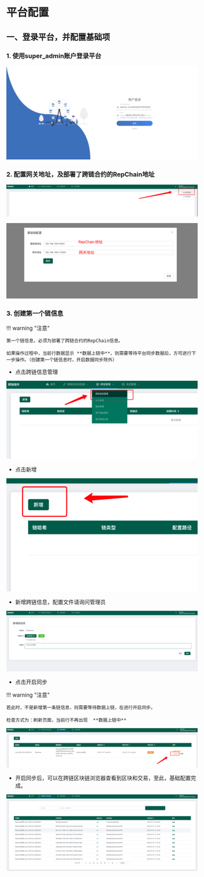 # 平台配置

## 一、登录平台，并配置基础项

### 1. 使用super_admin账户登录平台

![](../img/WX20230707-162443.png)

### 2. 配置网关地址，及部署了跨链合约的RepChain地址

![](../img/WX20230707-162752.png)

![](../img/WX20230707-162933.png)

### 3. 创建第一个链信息

!!! warning "注意"

    第一个链信息，必须为部署了跨链合约的RepChain信息。

    如果操作过程中，当前行数据显示 **数据上链中**，则需要等待平台同步数据后，方可进行下一步操作。（创建第一个链信息时，开启数据同步除外）

* 点击跨链信息管理

![](../img/WX20230707-163328.png)

* 点击新增

![](../img/WX20230707-163429.png)

* 新增跨链信息，配置文件请询问管理员

![](../img/WX20230707-163617.png)

* 点击开启同步 

!!! warning "注意"

    若此时，不是新增第一条链信息，则需要等待数据上链，在进行开启同步。
    
    检查方式为：刷新页面，当前行不再出现  **数据上链中**

![](../img/WX20230707-164352.png)

* 开启同步后，可以在跨链区块链浏览器查看到区块和交易，至此，基础配置完成。

![](../img/WX20230707-164718.png)

